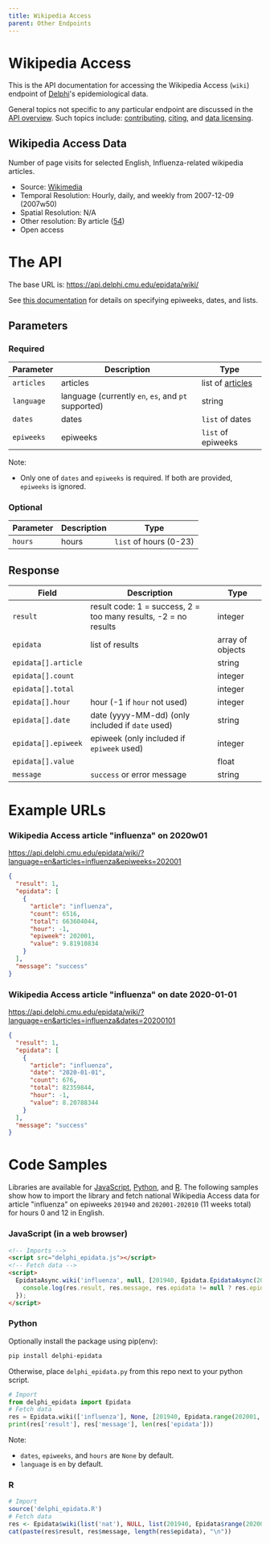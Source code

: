 ```yaml
---
title: Wikipedia Access
parent: Other Endpoints
---
```


# Wikipedia Access

This is the API documentation for accessing the Wikipedia Access (`wiki`)
endpoint of [Delphi](https://delphi.cmu.edu/)'s epidemiological data.

General topics not specific to any particular endpoint are discussed in the
[API overview](README.md). Such topics include:
[contributing](README.md#contributing), [citing](README.md#citing), and
[data licensing](README.md#data-licensing).

## Wikipedia Access Data

Number of page visits for selected English, Influenza-related wikipedia articles.
 - Source: [Wikimedia](https://dumps.wikimedia.org/other/pagecounts-raw/)
 - Temporal Resolution: Hourly, daily, and weekly from 2007-12-09 (2007w50)
 - Spatial Resolution: N/A
 - Other resolution: By article ([54](https://github.com/cmu-delphi/delphi-epidata/blob/main/labels/articles.txt))
 - Open access

# The API

The base URL is: https://api.delphi.cmu.edu/epidata/wiki/

See [this documentation](README.md) for details on specifying epiweeks, dates, and lists.

## Parameters

### Required

| Parameter | Description | Type |
| --- | --- | --- |
| `articles` | articles | list of [articles](https://github.com/cmu-delphi/delphi-epidata/blob/main/labels/articles.md) |
| `language` | language (currently `en`, `es`, and `pt` supported) | string |
| `dates` | dates | `list` of dates |
| `epiweeks` | epiweeks | `list` of epiweeks |

Note:
- Only one of `dates` and `epiweeks` is required. If both are provided, `epiweeks` is ignored.

### Optional

| Parameter | Description | Type                   |
|-----------|-------------|------------------------|
| `hours`   | hours       | `list` of hours (0-23) |

## Response

| Field               | Description                                                     | Type             |
|---------------------|-----------------------------------------------------------------|------------------|
| `result`            | result code: 1 = success, 2 = too many results, -2 = no results | integer          |
| `epidata`           | list of results                                                 | array of objects |
| `epidata[].article` |                                                                 | string           |
| `epidata[].count`   |                                                                 | integer          |
| `epidata[].total`   |                                                                 | integer          |
| `epidata[].hour`    | hour (-1 if `hour` not used)                                    | integer          |
| `epidata[].date`    | date (yyyy-MM-dd) (only included if `date` used)                | string           |
| `epidata[].epiweek` | epiweek (only included if `epiweek` used)                       | integer          |
| `epidata[].value`   |                                                                 | float            |
| `message`           | `success` or error message                                      | string           |

# Example URLs

### Wikipedia Access article "influenza" on 2020w01
https://api.delphi.cmu.edu/epidata/wiki/?language=en&articles=influenza&epiweeks=202001

```json
{
  "result": 1,
  "epidata": [
    {
      "article": "influenza",
      "count": 6516,
      "total": 663604044,
      "hour": -1,
      "epiweek": 202001,
      "value": 9.81910834
    }
  ],
  "message": "success"
}
```

### Wikipedia Access article "influenza" on date 2020-01-01
https://api.delphi.cmu.edu/epidata/wiki/?language=en&articles=influenza&dates=20200101

```json
{
  "result": 1,
  "epidata": [
    {
      "article": "influenza",
      "date": "2020-01-01",
      "count": 676,
      "total": 82359844,
      "hour": -1,
      "value": 8.20788344
    }
  ],
  "message": "success"
}
```

# Code Samples

Libraries are available for [JavaScript](https://github.com/cmu-delphi/delphi-epidata/blob/main/src/client/delphi_epidata.js), [Python](https://pypi.org/project/delphi-epidata/), and [R](https://github.com/cmu-delphi/delphi-epidata/blob/dev/src/client/delphi_epidata.R).
The following samples show how to import the library and fetch national Wikipedia Access data for article "influenza" on
epiweeks `201940` and `202001-202010` (11 weeks total) for hours 0 and 12 in English.

<!-- TODO: check syntax for optional arguments -->

### JavaScript (in a web browser)

````html
<!-- Imports -->
<script src="delphi_epidata.js"></script>
<!-- Fetch data -->
<script>
  EpidataAsync.wiki('influenza', null, [201940, Epidata.EpidataAsync(202001, 202010)], [0, 12]).then((res) => {
    console.log(res.result, res.message, res.epidata != null ? res.epidata.length : 0);
  });
</script>
````

### Python

Optionally install the package using pip(env):
````bash
pip install delphi-epidata
````

Otherwise, place `delphi_epidata.py` from this repo next to your python script.

````python
# Import
from delphi_epidata import Epidata
# Fetch data
res = Epidata.wiki(['influenza'], None, [201940, Epidata.range(202001, 202010)], [0, 12])
print(res['result'], res['message'], len(res['epidata']))
````

Note:
- `dates`, `epiweeks`, and `hours` are `None` by default.
- `language` is `en` by default.

### R

````R
# Import
source('delphi_epidata.R')
# Fetch data
res <- Epidata$wiki(list('nat'), NULL, list(201940, Epidata$range(202001, 202010)), list(0, 12), 'en')
cat(paste(res$result, res$message, length(res$epidata), "\n"))
````
